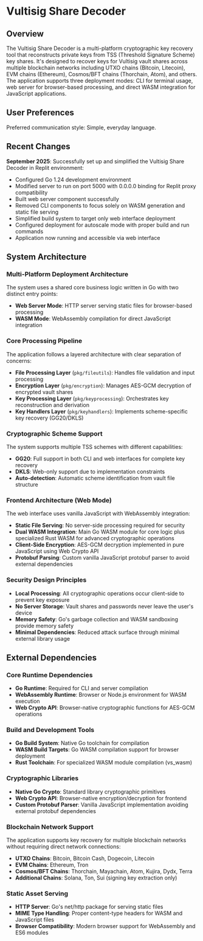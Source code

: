 # Vultisig Share Decoder

## Overview

The Vultisig Share Decoder is a multi-platform cryptographic key recovery tool that reconstructs private keys from TSS (Threshold Signature Scheme) key shares. It's designed to recover keys for Vultisig vault shares across multiple blockchain networks including UTXO chains (Bitcoin, Litecoin), EVM chains (Ethereum), Cosmos/BFT chains (Thorchain, Atom), and others. The application supports three deployment modes: CLI for terminal usage, web server for browser-based processing, and direct WASM integration for JavaScript applications.

## User Preferences

Preferred communication style: Simple, everyday language.

## Recent Changes

**September 2025**: Successfully set up and simplified the Vultisig Share Decoder in Replit environment:
- Configured Go 1.24 development environment
- Modified server to run on port 5000 with 0.0.0.0 binding for Replit proxy compatibility
- Built web server component successfully
- Removed CLI components to focus solely on WASM generation and static file serving
- Simplified build system to target only web interface deployment
- Configured deployment for autoscale mode with proper build and run commands
- Application now running and accessible via web interface

## System Architecture

### Multi-Platform Deployment Architecture
The system uses a shared core business logic written in Go with two distinct entry points:
- **Web Server Mode**: HTTP server serving static files for browser-based processing
- **WASM Mode**: WebAssembly compilation for direct JavaScript integration

### Core Processing Pipeline
The application follows a layered architecture with clear separation of concerns:
- **File Processing Layer** (`pkg/fileutils`): Handles file validation and input processing
- **Encryption Layer** (`pkg/encryption`): Manages AES-GCM decryption of encrypted vault shares
- **Key Processing Layer** (`pkg/keyprocessing`): Orchestrates key reconstruction and derivation
- **Key Handlers Layer** (`pkg/keyhandlers`): Implements scheme-specific key recovery (GG20/DKLS)

### Cryptographic Scheme Support
The system supports multiple TSS schemes with different capabilities:
- **GG20**: Full support in both CLI and web interfaces for complete key recovery
- **DKLS**: Web-only support due to implementation constraints
- **Auto-detection**: Automatic scheme identification from vault file structure

### Frontend Architecture (Web Mode)
The web interface uses vanilla JavaScript with WebAssembly integration:
- **Static File Serving**: No server-side processing required for security
- **Dual WASM Integration**: Main Go WASM module for core logic plus specialized Rust WASM for advanced cryptographic operations
- **Client-Side Encryption**: AES-GCM decryption implemented in pure JavaScript using Web Crypto API
- **Protobuf Parsing**: Custom vanilla JavaScript protobuf parser to avoid external dependencies

### Security Design Principles
- **Local Processing**: All cryptographic operations occur client-side to prevent key exposure
- **No Server Storage**: Vault shares and passwords never leave the user's device
- **Memory Safety**: Go's garbage collection and WASM sandboxing provide memory safety
- **Minimal Dependencies**: Reduced attack surface through minimal external library usage

## External Dependencies

### Core Runtime Dependencies
- **Go Runtime**: Required for CLI and server compilation
- **WebAssembly Runtime**: Browser or Node.js environment for WASM execution
- **Web Crypto API**: Browser-native cryptographic functions for AES-GCM operations

### Build and Development Tools
- **Go Build System**: Native Go toolchain for compilation
- **WASM Build Targets**: Go WASM compilation support for browser deployment
- **Rust Toolchain**: For specialized WASM module compilation (vs_wasm)

### Cryptographic Libraries
- **Native Go Crypto**: Standard library cryptographic primitives
- **Web Crypto API**: Browser-native encryption/decryption for frontend
- **Custom Protobuf Parser**: Vanilla JavaScript implementation avoiding external protobuf dependencies

### Blockchain Network Support
The application supports key recovery for multiple blockchain networks without requiring direct network connections:
- **UTXO Chains**: Bitcoin, Bitcoin Cash, Dogecoin, Litecoin
- **EVM Chains**: Ethereum, Tron
- **Cosmos/BFT Chains**: Thorchain, Mayachain, Atom, Kujira, Dydx, Terra
- **Additional Chains**: Solana, Ton, Sui (signing key extraction only)

### Static Asset Serving
- **HTTP Server**: Go's net/http package for serving static files
- **MIME Type Handling**: Proper content-type headers for WASM and JavaScript files
- **Browser Compatibility**: Modern browser support for WebAssembly and ES6 modules